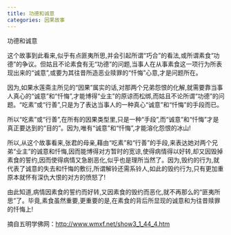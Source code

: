 ```yaml
---
title: 功德和诚意
categories: 因果故事
---
```


	   
功德和诚意

这个故事到此看来,似乎有点匪夷所思,并会引起所谓“巧合”的看法,或所谓素食“功德”的争议。但姑且不论素食有无“功德”的问题,当事人在从事素食这一项行为所表现出来的“诚意”,或要为其往昔所造恶业赎罪的“忏悔”心意,才是问题所在。

因为,如果水莲斋主所见的“因果”属实的话,对那两个兄弟怨恨的化解,就需要靠当事人真心的“诚意”和“忏悔”,才能博得“业主”的原谅而松绑,而姑且不论所谓“功德”的问题。“吃素”或“行善”,只是为了表达当事人的一种真心“诚意”和“忏悔”的手段而已。

所以“吃素”或“行善”,在所有的因果类型里,只是一种“手段”,而“诚意”和“忏悔”才是真正要达到的“目的”。因为,唯有“诚意”和“忏悔”,才能溶化怨恨的冰山!

所以,从这个故事看来,张君的母亲,藉由“吃素”和“行善”的手段,来表达她对两个兄弟“业主”的诚意和忏悔,因而能博得对方暂时的宽谅,使得病情得以好转,却又因毁掉素食的誓约,因而使得病情又急剧恶化,似乎也是理所当然了。因为,毁约的行为,就代表了诚意的失去和忏悔的敷衍,所谓解铃还需系铃人,如此的毁约行为,只有更加重原本就怀有深仇大恨的对方的愤怒了!

由此知道,病情因素食的誓约而好转,又因素食的毁约而恶化,就不再那么的“匪夷所思”了。毕竟,素食虽然重要,更重要的是,在素食的背后所显现的诚意和为往昔赎罪的忏悔上!

摘自五明学佛网：http://www.wmxf.net/show3_1_44_4.htm
